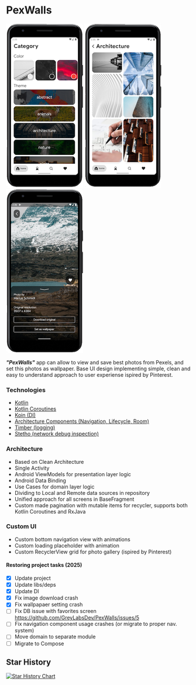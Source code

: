 # PexWalls

![screenshoot](https://github.com/GreyLabsDev/PexWalls/blob/master/scr/scr1.png)
![screenshoot](https://github.com/GreyLabsDev/PexWalls/blob/master/scr/scr2.png)
![screenshoot](https://github.com/GreyLabsDev/PexWalls/blob/master/scr/scr4.png)

***"PexWalls"*** app can allow to view and save best photos from Pexels, and set this photos as wallpaper.
Base UI design implementing simple, clean and easy to understand approach to user experiense ispired by Pinterest.

### Technologies
- [Kotlin](https://kotlinlang.org/)
- [Kotlin Coroutines](https://kotlinlang.org/docs/reference/coroutines-overview.html)
- [Koin (DI)](https://insert-koin.io/)
- [Architecture Components (Navigation, Lifecycle, Room)](https://developer.android.com/topic/libraries/architecture)
- [Timber (logging)](https://github.com/JakeWharton/timber)
- [Stetho (network debug inspection)](https://github.com/facebookarchive/stetho)

### Architecture
- Based on Clean Architecture
- Single Activity
- Android ViewModels for presentation layer logic
- Android Data Binding
- Use Cases for domain layer logic
- Dividing to Local and Remote data sources in repository
- Unified approach for all screens in BaseFragment
- Custom made pagination with mutable items for recycler, supports both Kotlin Coroutines and RxJava

### Custom UI
- Custom bottom navigation view with animations
- Custom loading placeholder with animation
- Custom RecyclerView grid for photo gallery (ispired by Pinterest)

#### Restoring project tasks (2025)
- [x] Update project
- [x] Update libs/deps
- [x] Update DI
- [x] Fix image download crash
- [x] Fix wallpapaer setting crash
- [ ] Fix DB issue with favorites screen https://github.com/GreyLabsDev/PexWalls/issues/5
- [ ] Fix navigation component usage crashes (or migrate to proper nav. system)
- [ ] Move domain to separate module
- [ ] Migrate to Compose

## Star History

[![Star History Chart](https://api.star-history.com/svg?repos=GreyLabsDev/PexWalls&type=Date)](https://star-history.com/#GreyLabsDev/PexWalls&Date)
